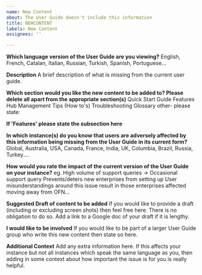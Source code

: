```yaml
---
name: New Content
about: The User Guide doesn't include this information
title: NEWCONTENT
labels: New Content
assignees: ''

---
```


**Which language version of the User Guide are you viewing?**
English, French, Catalan, Italian, Russian, Turkish, Spanish, Portuguese...

**Description**
A brief description of what is missing from the current user guide.

**Which section would you like the new content to be added to?  Please delete all apart from the appropriate section(s)**
Quick Start Guide
Features 
Hub Management Tips (How to's)
Troubleshooting
Glossary
other- please state:

**If 'Features' please state the subsection here**

**In which instance(s) do you know that users are adversely affected by this information being missing from the User Guide in its current form?**
Global, Australia, USA, Canada, France, India, UK, Columbia, Brazil, Russia, Turkey....

**How would you rate the impact of the current version of the User Guide on your instance?**
eg. 
High volume of support queries -> Occasional support query
Prevents/deters new enterprises from setting up
User misunderstandings around this issue result in those enterprises affected moving away from OFN...

**Suggested Draft of content to be added**
If you would like to provide a draft  (including or excluding screen shots) then feel free here. There is no obligation to do so.
Add a link to a Google doc of your draft if it is lengthy.

**I would like to be involved**
If you would like to be part of a larger User Guide group who write this new content then state so here.

**Additional Context**
Add any extra information here. If this affects your instance but not all instances which speak the same language as you, then adding in some context about how important the issue is for you is really helpful.
